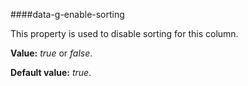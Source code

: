 ﻿####data-g-enable-sorting

This property is used to disable sorting for this column.

**Value:** *true* or *false*.

**Default value:** *true*.